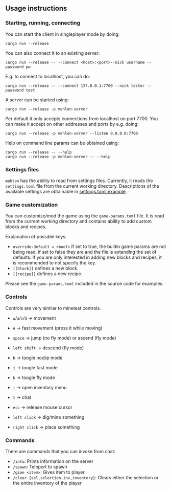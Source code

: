 ## Usage instructions

### Starting, running, connecting

You can start the client in singleplayer mode by doing:

```
cargo run --release
```

You can also connect it to an existing server:

```
cargo run --release -- --connect <host>:<port>--nick username --password pw
```

E.g. to connect to localhost, you can do:

```
cargo run --release -- --connect 127.0.0.1:7700 --nick tester --password test
```

A server can be started using:

```
cargo run --release -p mehlon-server
```

Per default it only accepts connections from localhost on port 7700.
You can make it accept on other addresses and ports by e.g. doing:

```
cargo run --release -p mehlon-server --listen 0.0.0.0:7700
```

Help on command line params can be obtained using:

```
cargo run --release -- --help
cargo run --release -p mehlon-server -- --help
```

### Settings files

`mehlon` has the ability to read from settings files.
Currently, it reads the `settings.toml` file from the current working directory.
Descriptions of the available settings are obtainable in [settings.toml.example](settings.toml.example).

### Game customization

You can customize/mod the game using the `game-params.toml` file.
It is read from the current working directory and contains
ability to add custom blocks and recipes.

Explanation of possible keys:

* `override-default = <bool>` if set to true, the builtin
  game params are not being read, if set to false they are
  and the file is extending the set of defaults.
  If you are only interested in adding new blocks and recipes,
  it is recommended to not specify the key.
* `[[block]]` defines a new block.
* `[[recipe]]` defines a new recipe.

Please see the `game-params.toml` included in the source code for
examples.

### Controls

Controls are very similar to minetest controls.

* `w`/`a`/`s`/`d` → movement
* `e` → fast movement (press it while moving)
* `space` → jump (no fly mode) or ascend (fly mode)
* `left shift` → descend (fly mode)

* `h` → toogle noclip mode
* `j` → toogle fast mode
* `k` → toogle fly mode

* `i` → open inventory menu
* `t` → chat

* `esc` → release mouse cursor

* `left click` → dig/mine something
* `right click` → place something

### Commands

There are commands that you can invoke from chat:

* `/info`: Prints information on the server
* `/spawn`: Teleport to spawn
* `/gime <item>`: Gives item to player
* `/clear {sel,selection,inv,inventory}`: Clears either the selection or the entire inventory of the player
